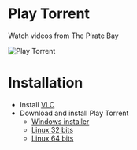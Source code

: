 # Play Torrent
Watch videos from The Pirate Bay

![Play Torrent](https://raw.githubusercontent.com/samuelnovaes/play-torrent/master/assets/screenshot.png)

# Installation

- Install [VLC](https://www.videolan.org/vlc)
- Download and install Play Torrent
	- [Windows installer](https://github.com/samuelnovaes/play-torrent/releases/download/v1.0/Play.Torrent.Setup.1.0.1.exe)
	- [Linux 32 bits](https://github.com/samuelnovaes/play-torrent/releases/download/v1.0/play-torrent-1.0.1-i386.AppImage)
	- [Linux 64 bits](https://github.com/samuelnovaes/play-torrent/releases/download/v1.0/play-torrent-1.0.1-x86_64.AppImage)
